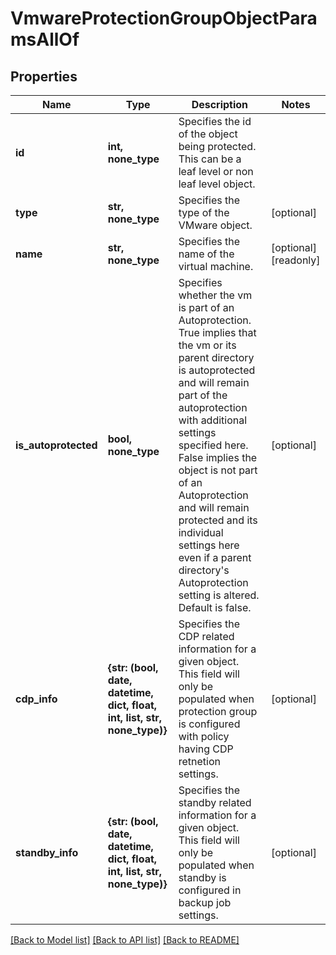 # VmwareProtectionGroupObjectParamsAllOf


## Properties
Name | Type | Description | Notes
------------ | ------------- | ------------- | -------------
**id** | **int, none_type** | Specifies the id of the object being protected. This can be a leaf level or non leaf level object. | 
**type** | **str, none_type** | Specifies the type of the VMware object. | [optional] 
**name** | **str, none_type** | Specifies the name of the virtual machine. | [optional] [readonly] 
**is_autoprotected** | **bool, none_type** | Specifies whether the vm is part of an Autoprotection. True implies that the vm or its parent directory is autoprotected and will remain part of the autoprotection with additional settings specified here. False implies the object is not part of an Autoprotection and will remain protected and its individual settings here even if a parent directory&#39;s Autoprotection setting is altered. Default is false. | [optional] 
**cdp_info** | **{str: (bool, date, datetime, dict, float, int, list, str, none_type)}** | Specifies the CDP related information for a given object. This field will only be populated when protection group is configured with policy having CDP retnetion settings. | [optional] 
**standby_info** | **{str: (bool, date, datetime, dict, float, int, list, str, none_type)}** | Specifies the standby related information for a given object. This field will only be populated when standby is configured in backup job settings. | [optional] 

[[Back to Model list]](../README.md#documentation-for-models) [[Back to API list]](../README.md#documentation-for-api-endpoints) [[Back to README]](../README.md)


